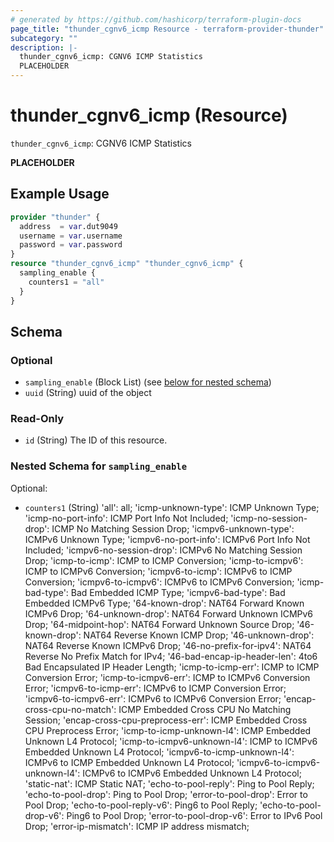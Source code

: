```yaml
---
# generated by https://github.com/hashicorp/terraform-plugin-docs
page_title: "thunder_cgnv6_icmp Resource - terraform-provider-thunder"
subcategory: ""
description: |-
  thunder_cgnv6_icmp: CGNV6 ICMP Statistics
  PLACEHOLDER
---
```


# thunder_cgnv6_icmp (Resource)

`thunder_cgnv6_icmp`: CGNV6 ICMP Statistics

__PLACEHOLDER__

## Example Usage

```terraform
provider "thunder" {
  address  = var.dut9049
  username = var.username
  password = var.password
}
resource "thunder_cgnv6_icmp" "thunder_cgnv6_icmp" {
  sampling_enable {
    counters1 = "all"
  }
}
```

<!-- schema generated by tfplugindocs -->
## Schema

### Optional

- `sampling_enable` (Block List) (see [below for nested schema](#nestedblock--sampling_enable))
- `uuid` (String) uuid of the object

### Read-Only

- `id` (String) The ID of this resource.

<a id="nestedblock--sampling_enable"></a>
### Nested Schema for `sampling_enable`

Optional:

- `counters1` (String) 'all': all; 'icmp-unknown-type': ICMP Unknown Type; 'icmp-no-port-info': ICMP Port Info Not Included; 'icmp-no-session-drop': ICMP No Matching Session Drop; 'icmpv6-unknown-type': ICMPv6 Unknown Type; 'icmpv6-no-port-info': ICMPv6 Port Info Not Included; 'icmpv6-no-session-drop': ICMPv6 No Matching Session Drop; 'icmp-to-icmp': ICMP to ICMP Conversion; 'icmp-to-icmpv6': ICMP to ICMPv6 Conversion; 'icmpv6-to-icmp': ICMPv6 to ICMP Conversion; 'icmpv6-to-icmpv6': ICMPv6 to ICMPv6 Conversion; 'icmp-bad-type': Bad Embedded ICMP Type; 'icmpv6-bad-type': Bad Embedded ICMPv6 Type; '64-known-drop': NAT64 Forward Known ICMPv6 Drop; '64-unknown-drop': NAT64 Forward Unknown ICMPv6 Drop; '64-midpoint-hop': NAT64 Forward Unknown Source Drop; '46-known-drop': NAT64 Reverse Known ICMP Drop; '46-unknown-drop': NAT64 Reverse Known ICMPv6 Drop; '46-no-prefix-for-ipv4': NAT64 Reverse No Prefix Match for IPv4; '46-bad-encap-ip-header-len': 4to6 Bad Encapsulated IP Header Length; 'icmp-to-icmp-err': ICMP to ICMP Conversion Error; 'icmp-to-icmpv6-err': ICMP to ICMPv6 Conversion Error; 'icmpv6-to-icmp-err': ICMPv6 to ICMP Conversion Error; 'icmpv6-to-icmpv6-err': ICMPv6 to ICMPv6 Conversion Error; 'encap-cross-cpu-no-match': ICMP Embedded Cross CPU No Matching Session; 'encap-cross-cpu-preprocess-err': ICMP Embedded Cross CPU Preprocess Error; 'icmp-to-icmp-unknown-l4': ICMP Embedded Unknown L4 Protocol; 'icmp-to-icmpv6-unknown-l4': ICMP to ICMPv6 Embedded Unknown L4 Protocol; 'icmpv6-to-icmp-unknown-l4': ICMPv6 to ICMP Embedded Unknown L4 Protocol; 'icmpv6-to-icmpv6-unknown-l4': ICMPv6 to ICMPv6 Embedded Unknown L4 Protocol; 'static-nat': ICMP Static NAT; 'echo-to-pool-reply': Ping to Pool Reply; 'echo-to-pool-drop': Ping to Pool Drop; 'error-to-pool-drop': Error to Pool Drop; 'echo-to-pool-reply-v6': Ping6 to Pool Reply; 'echo-to-pool-drop-v6': Ping6 to Pool Drop; 'error-to-pool-drop-v6': Error to IPv6 Pool Drop; 'error-ip-mismatch': ICMP IP address mismatch;


